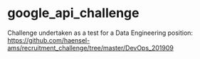 # google_api_challenge
Challenge undertaken as a test for a Data Engineering position: https://github.com/haensel-ams/recruitment_challenge/tree/master/DevOps_201909

